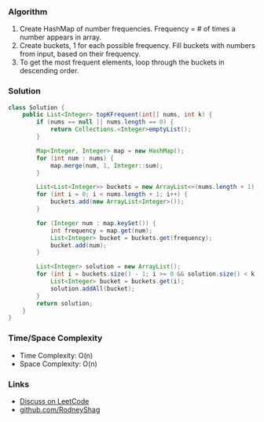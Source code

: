 ### Algorithm

1. Create HashMap of number frequencies. Frequency = # of times a number appears in array.
1. Create buckets, 1 for each possible frequency. Fill buckets with numbers from input, based on their frequency.
1. To get the most frequent elements, loop through the buckets in descending order.

### Solution

```java
class Solution {
    public List<Integer> topKFrequent(int[] nums, int k) {
        if (nums == null || nums.length == 0) {
            return Collections.<Integer>emptyList();
        }

        Map<Integer, Integer> map = new HashMap();
        for (int num : nums) {
            map.merge(num, 1, Integer::sum);
        }

        List<List<Integer>> buckets = new ArrayList<>(nums.length + 1); // wont use 0th bucket
        for (int i = 0; i < nums.length + 1; i++) {
            buckets.add(new ArrayList<Integer>());
        }

        for (Integer num : map.keySet()) {
            int frequency = map.get(num);
            List<Integer> bucket = buckets.get(frequency);
            bucket.add(num);
        }

        List<Integer> solution = new ArrayList();
        for (int i = buckets.size() - 1; i >= 0 && solution.size() < k; i--) {
            List<Integer> bucket = buckets.get(i);
            solution.addAll(bucket);
        }
        return solution;
    }
}
```

### Time/Space Complexity

- Time Complexity: O(n)
- Space Complexity: O(n)

### Links

- [Discuss on LeetCode](https://leetcode.com/problems/top-k-frequent-elements/discuss/304390)
- [github.com/RodneyShag](https://github.com/RodneyShag)
